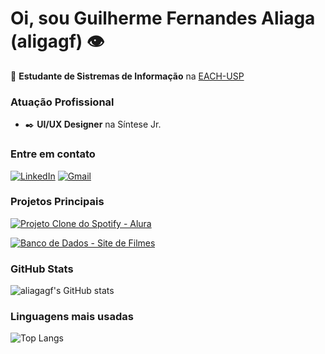 # Oi, sou Guilherme Fernandes Aliaga (aligagf) 👁️

📖 **Estudante de Sistremas de Informação** na [EACH-USP](http://www5.each.usp.br/bacharelado-em-sistemas-de-informacao/)

### **Atuação Profissional**
- ✒️ **UI/UX Designer** na Síntese Jr.

### **Entre em contato**

[![LinkedIn](https://img.shields.io/badge/LinkedIn-0077B5?style=for-the-badge&logo=linkedin&logoColor=white)](https://www.linkedin.com/in/guilherme-fernandes-aliaga-555a101b6/)
[![Gmail](https://img.shields.io/badge/Gmail-333333?style=for-the-badge&logo=gmail&logoColor=red)](mailto:aliagaguilherme@gmail.com)  

### Projetos Principais
[![Projeto Clone do Spotify - Alura](https://github-readme-stats.vercel.app/api/pin/?username=aliagagf&repo=projetoAlura&theme=tokyonight&hide_border=true)](https://github.com/aliagagf/projetoAlura)

[![Banco de Dados - Site de Filmes](https://github-readme-stats.vercel.app/api/pin/?username=aliagagf&repo=BancoDeDados-EP3&theme=tokyonight&hide_border=true)](https://github.com/aliagagf/BancoDeDados-EP3)

### GitHub Stats
![aliagagf's GitHub stats](https://github-readme-stats.vercel.app/api?username=aliagagf&show_icons=true&theme=tokyonight&hide_border=true)

### Linguagens mais usadas

![Top Langs](https://github-readme-stats.vercel.app/api/top-langs/?username=aliagagf&layout=compact&theme=tokyonight&hide_border=true)
